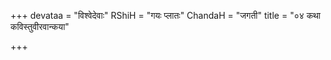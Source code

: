 +++
devataa = "विश्वेदेवाः"
RShiH = "गयः प्लातः"
ChandaH = "जगती"
title = "०४ कथा कविस्तुवीरवान्कया"

+++
